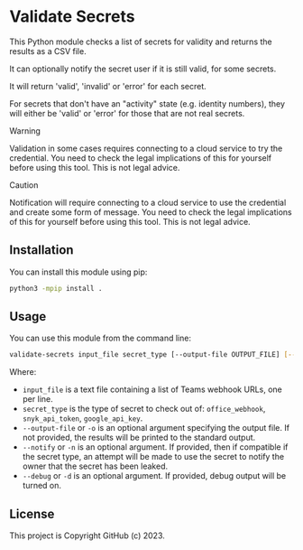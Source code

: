 # Validate Secrets

This Python module checks a list of secrets for validity and returns the results as a CSV file.

It can optionally notify the secret user if it is still valid, for some secrets.

It will return 'valid', 'invalid' or 'error' for each secret.

For secrets that don't have an "activity" state (e.g. identity numbers), they will either be 'valid' or 'error' for those that are not real secrets.

> [!WARNING]
> Validation in some cases requires connecting to a cloud service to try the credential. You need to check the legal implications of this for yourself before using this tool. This is not legal advice.

> [!CAUTION]
> Notification will require connecting to a cloud service to use the credential and create some form of message. You need to check the legal implications of this for yourself before using this tool. This is not legal advice.

## Installation

You can install this module using pip:

```bash
python3 -mpip install .
```

## Usage

You can use this module from the command line:

```bash
validate-secrets input_file secret_type [--output-file OUTPUT_FILE] [--notify] [--debug] [--help]
```

Where:

* `input_file` is a text file containing a list of Teams webhook URLs, one per line.
* `secret_type` is the type of secret to check out of: `office_webhook`, `snyk_api_token`, `google_api_key`.
* `--output-file` or `-o` is an optional argument specifying the output file. If not provided, the results will be printed to the standard output.
* `--notify` or `-n` is an optional argument. If provided, then if compatible if the secret type, an attempt will be made to use the secret to notify the owner that the secret has been leaked.
* `--debug` or `-d` is an optional argument. If provided, debug output will be turned on.

## License

This project is Copyright GitHub (c) 2023.
